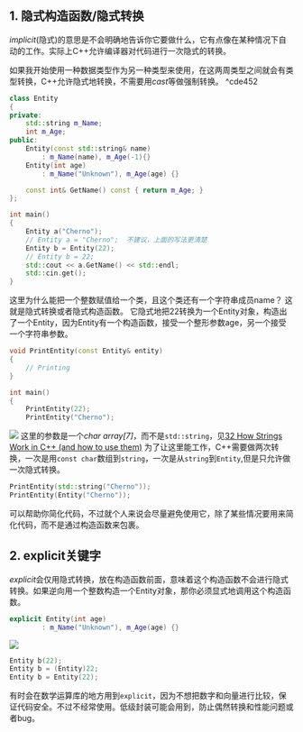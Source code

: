 ## 1. 隐式构造函数/隐式转换
*implicit*(隐式)的意思是不会明确地告诉你它要做什么，它有点像在某种情况下自动的工作。实际上C++允许编译器对代码进行一次隐式的转换。

如果我开始使用一种数据类型作为另一种类型来使用，在这两周类型之间就会有类型转换，C++允许隐式地转换，不需要用*cast*等做强制转换。 ^cde452

```cpp
class Entity
{
private:
	std::string m_Name;
	int m_Age;
public:
	Entity(const std::string& name)
		: m_Name(name), m_Age(-1){}
	Entity(int age)
		: m_Name("Unknown"), m_Age(age) {}

	const int& GetName() const { return m_Age; }
};

int main()
{
	Entity a("Cherno");
	// Entity a = "Cherno";  不建议，上面的写法更清楚
	Entity b = Entity(22);
	// Entity b = 22;
	std::cout << a.GetName() << std::endl;
	std::cin.get();
}
```

这里为什么能把一个整数赋值给一个类，且这个类还有一个字符串成员name？
这就是隐式转换或者隐式构造函数。
它隐式地把22转换为一个Entity对象，构造出了一个Entity，因为Entity有一个构造函数，接受一个整形参数age，另一个接受一个字符串参数。

```cpp
void PrintEntity(const Entity& entity)
{
	// Printing
}

int main()
{
	PrintEntity(22);
	PrintEntity("Cherno");
```

![](Pasted%20image%2020230708165018.png)
这里的参数是一个*char array\[7]*，而不是`std::string`，见[32 How Strings Work in C++ (and how to use them)](32%20How%20Strings%20Work%20in%20C++%20(and%20how%20to%20use%20them).md)
为了让这里能工作，C++需要做两次转换，一次是用`const char`数组到`string`，一次是从`string`到`Entity`,但是只允许做一次隐式转换。

```cpp
PrintEntity(std::string("Cherno"));
PrintEntity(Entity("Cherno"));
```

可以帮助你简化代码，不过就个人来说会尽量避免使用它，除了某些情况要用来简化代码，而不是通过构造函数来包裹。


## 2. explicit关键字

*explicit*会仅用隐式转换，放在构造函数前面，意味着这个构造函数不会进行隐式转换。如果逆向用一个整数构造一个Entity对象，那你必须显式地调用这个构造函数。

```cpp
explicit Entity(int age)
		: m_Name("Unknown"), m_Age(age) {}
```
![](Pasted%20image%2020230708165751.png)

```cpp
Entity b(22);
Entity b = (Entity)22;
Entity b = Entity(22);
```

有时会在数学运算库的地方用到`explicit`，因为不想把数字和向量进行比较，保证代码安全。不过不经常使用。低级封装可能会用到，防止偶然转换和性能问题或者bug。